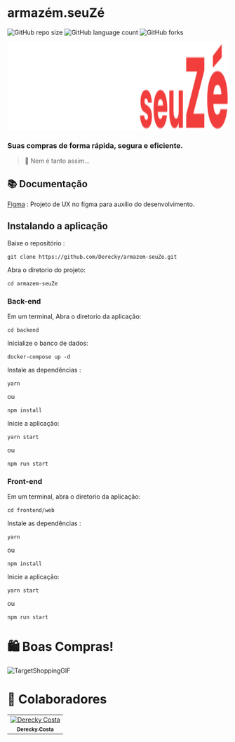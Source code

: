 # armazém.seuZé

![GitHub repo size](https://img.shields.io/github/repo-size/Derecky/armazem-seuZe?style=for-the-badge)
![GitHub language count](https://img.shields.io/github/languages/count/Derecky/armazem-seuZe?style=for-the-badge)
![GitHub forks](https://img.shields.io/github/forks/Derecky/armazem-seuZe?style=for-the-badge)

<p align="center">
 <img src="https://github.com/Derecky/armazem-seuZe/blob/main/frontend/web/src/assets/Armaz%C3%A9m.seuZ%C3%A9.svg" alt="Logo Armazém.seuZé" style="width:600px;" height="200">
</p>

### Suas compras de forma rápida, segura e eficiente.
>👀 Nem é tanto assim... 

## 📚 Documentação

[Figma](https://www.figma.com/file/IBsaD3CufqcKyS0qDqxqnS/Armazém-do-seu-zé?node-id=1037%3A417) : Projeto de UX no figma para auxílio do desenvolvimento.

## Instalando a aplicação

Baixe o repositório :
```
git clone https://github.com/Derecky/armazem-seuZe.git
```
Abra o diretorio do projeto:
```
cd armazem-seuZe
```

### Back-end

Em um terminal, Abra o diretorio da aplicação:
```
cd backend
```

Inicialize o banco de dados:
```
docker-compose up -d 
```

Instale as dependências :
```
yarn
```
ou 
```
npm install
```

Inicie a aplicação:
```
yarn start
```
ou
```
npm run start
```

### Front-end

Em um terminal, abra o diretorio da aplicação:
```
cd frontend/web
```

Instale as dependências :
```
yarn
```
ou 
```
npm install
```

Inicie a aplicação:
```
yarn start
```
ou
```
npm run start
```

# 🛍️ Boas Compras!

 ![TargetShoppingGIF](https://user-images.githubusercontent.com/21163610/134274325-e72ae5fe-c676-49b4-b987-972059e90a8e.gif)

# 🤝 Colaboradores

<table>
  <tr>
    <td align="center">
      <a href="#">
        <img src="https://www.github.com/Derecky.png" width="60px;" alt="Derecky Costa"/><br>
        <sub>
          <b>Derecky Costa</b>
        </sub>
      </a>
    </td>
  </tr>
</table>
